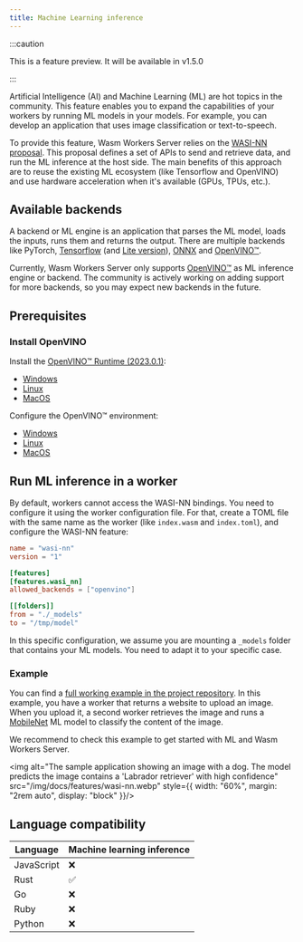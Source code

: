 ```yaml
---
title: Machine Learning inference
---
```


:::caution

This is a feature preview. It will be available in v1.5.0

:::

Artificial Intelligence (AI) and Machine Learning (ML) are hot topics in the community. This feature enables you to expand the capabilities of your workers by running ML models in your models. For example, you can develop an application that uses image classification or text-to-speech.

To provide this feature, Wasm Workers Server relies on the [WASI-NN proposal](https://github.com/WebAssembly/wasi-nn). This proposal defines a set of APIs to send and retrieve data, and run the ML inference at the host side. The main benefits of this approach are to reuse the existing ML ecosystem (like Tensorflow and OpenVINO) and use hardware acceleration when it's available (GPUs, TPUs, etc.).

## Available backends

A backend or ML engine is an application that parses the ML model, loads the inputs, runs them and returns the output. There are multiple backends like PyTorch, [Tensorflow](https://www.tensorflow.org/) (and [Lite version](https://www.tensorflow.org/lite)), [ONNX](https://onnxruntime.ai/) and [OpenVINO™](https://docs.openvino.ai/).

Currently, Wasm Workers Server only supports [OpenVINO™](https://docs.openvino.ai/) as ML inference engine or backend. The community is actively working on adding support for more backends, so you may expect new backends in the future.

## Prerequisites

### Install OpenVINO

Install the [OpenVINO™ Runtime (2023.0.1)](https://docs.openvino.ai/2023.0):

  * [Windows](https://docs.openvino.ai/2023.0/openvino_docs_install_guides_installing_openvino_from_archive_windows.html)
  * [Linux](https://docs.openvino.ai/2023.0/openvino_docs_install_guides_installing_openvino_from_archive_linux.html)
  * [MacOS](https://docs.openvino.ai/2023.0/openvino_docs_install_guides_installing_openvino_from_archive_macos.html)

Configure the OpenVINO™ environment:

  * [Windows](https://docs.openvino.ai/2023.0/openvino_docs_install_guides_installing_openvino_from_archive_windows.html#step-2-configure-the-environment)
  * [Linux](https://docs.openvino.ai/2023.0/openvino_docs_install_guides_installing_openvino_from_archive_linux.html#step-2-configure-the-environment)
  * [MacOS](https://docs.openvino.ai/2023.0/openvino_docs_install_guides_installing_openvino_from_archive_macos.html#step-2-configure-the-environment)

## Run ML inference in a worker

By default, workers cannot access the WASI-NN bindings. You need to configure it using the worker configuration file. For that, create a TOML file with the same name as the worker (like `index.wasm` and `index.toml`), and configure the WASI-NN feature:

```toml
name = "wasi-nn"
version = "1"

[features]
[features.wasi_nn]
allowed_backends = ["openvino"]

[[folders]]
from = "./_models"
to = "/tmp/model"
```

In this specific configuration, we assume you are mounting a `_models` folder that contains your ML models. You need to adapt it to your specific case.

### Example

You can find a [full working example in the project repository](https://github.com/vmware-labs/wasm-workers-server/tree/main/examples/rust-wasi-nn). In this example, you have a worker that returns a website to upload an image. When you upload it, a second worker retrieves the image and runs a [MobileNet](https://arxiv.org/abs/1704.04861) ML model to classify the content of the image.

We recommend to check this example to get started with ML and Wasm Workers Server.

<img alt="The sample application showing an image with a dog. The model predicts the image contains a 'Labrador retriever' with high confidence" src="/img/docs/features/wasi-nn.webp" style={{ width: "60%", margin: "2rem auto", display: "block" }}/>

## Language compatibility

| Language | Machine learning inference |
| --- | --- |
| JavaScript | ❌ |
| Rust | ✅ |
| Go | ❌ |
| Ruby | ❌ |
| Python | ❌ |
